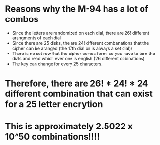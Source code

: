 # Reasons why the M-94 has a lot of combos
* Since the letters are randomized on each dial, there are 26! different arangments of each dial
* Since there are 25 disks, the are 24! different combanations that the cipher can be aranged (the 17th dial on is always a set dial)\
* There is no set row that the cipher comes form, so you have to turn the dials and read which ever one is english (26 different cobinations)
* The key can change for every 25 characters.
# Therefore, there are 26! * 24! * 24 different combination that can exist for a 25 letter encrytion
# This is approximately 2.5022 x 10^50 combinations!!!!
